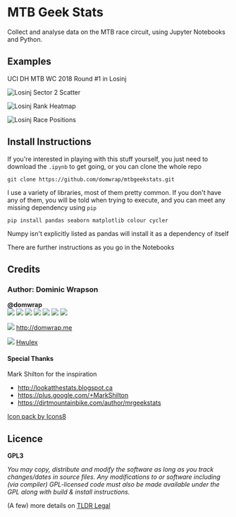 # MTB Geek Stats

Collect and analyse data on the MTB race circuit, using Jupyter Notebooks and Python.

## Examples

UCI DH MTB WC 2018 Round #1 in Losinj

![Losinj Sector 2 Scatter](https://i.imgur.com/b8nSCiv.png)

![Losinj Rank Heatmap](https://i.imgur.com/PlcvsN0.png)

![Losinj Race Positions](https://i.imgur.com/mm0QNvG.png)


## Install Instructions

If you're interested in playing with this stuff yourself, you just need to download the `.ipynb` to get going, or you can clone the whole repo

`git clone https://github.com/domwrap/mtbgeekstats.git`

I use a variety of libraries, most of them pretty common. If you don't have any of them, you will be told when trying to execute, and you can meet any missing dependency using `pip`

`pip install pandas seaborn matplotlib colour cycler`

Numpy isn't explicitly listed as pandas will install it as a dependency of itself

There are further instructions as you go in the Notebooks

## Credits

### Author: Dominic Wrapson


 **@domwrap**
<br>
<a href="https://github.com/domwrap/"><img src="https://png.icons8.com/material/24/000000/github-2.png"></a>
<a href="https://stackoverflow.com/users/2154487/domwrap"><img src="https://png.icons8.com/material/24/000000/stackoverflow.png"></a>
<a href="https://www.linkedin.com/in/domwrap"><img src="https://png.icons8.com/material/24/000000/linkedin.png"></a>
<a href="https://notebooks.azure.com/domwrap"><img src="https://png.icons8.com/material/24/000000/windows8.png"></a>
<a href="https://www.instagram.com/domwrap"><img src="https://png.icons8.com/ios-glyphs/24/000000/instagram-new.png"></a>
<a href="http://twitter.com/domwrap"><img src="https://png.icons8.com/material/24/000000/twitter.png"></a>
<a href="https://medium.com/@domwrap"><img src="https://png.icons8.com/material/24/000000/medium-logo.png"></a>

<img src="https://png.icons8.com/material/24/000000/home.png"> http://domwrap.me

<img src="https://png.icons8.com/material/24/000000/cycling-mountain-bike.png"> [Hwulex](https://www.pinkbike.com/u/Hwulex/)


#### Special Thanks

Mark Shilton for the inspiration
- http://lookatthestats.blogspot.ca
- https://plus.google.com/+MarkShilton
- https://dirtmountainbike.com/author/mrgeekstats


<a href="https://icons8.com">Icon pack by Icons8</a>


## Licence

**GPL3**

*You may copy, distribute and modify the software as long as you track changes/dates in source files. Any modifications to or software including (via compiler) GPL-licensed code must also be made available under the GPL along with build & install instructions.*

(A few) more details on [TLDR Legal](https://tldrlegal.com/license/gnu-general-public-license-v3-(gpl-3))
